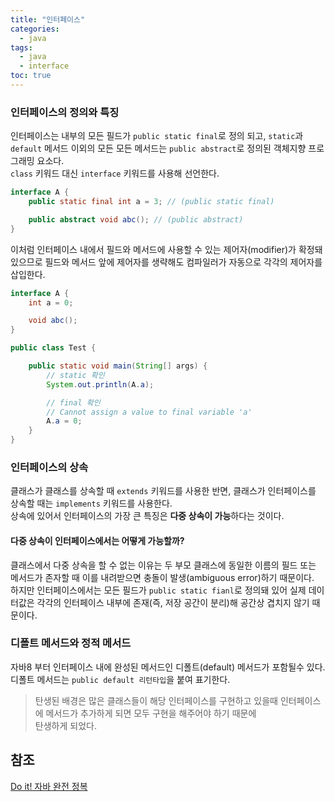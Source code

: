 ```yaml
---
title: "인터페이스"
categories:
  - java
tags:
  - java
  - interface
toc: true
---
```


### 인터페이스의 정의와 특징
인터페이스는 내부의 모든 필드가 `public static final`로 정의 되고, `static`과 `default` 메서드 이외의 모든 
모든 메서드는 `public abstract`로 정의된 객체지향 프로그래밍 요소다.  
`class` 키워드 대신 `interface` 키워드를 사용해 선언한다.

```java
interface A {
    public static final int a = 3; // (public static final)

    public abstract void abc(); // (public abstract)
} 
```

이처럼 인터페이스 내에서 필드와 메서드에 사용할 수 있는 제어자(modifier)가 확정돼 있으므로 필드와 메서드 앞에 
제어자를 생략해도 컴파일러가 자동으로 각각의 제어자를 삽입한다.

```java
interface A {
    int a = 0;

    void abc();
}

public class Test {

    public static void main(String[] args) {
        // static 확인
        System.out.println(A.a);

        // final 확인
        // Cannot assign a value to final variable 'a'
        A.a = 0;
    }
}
```

### 인터페이스의 상속
클래스가 클래스를 상속할 때 `extends` 키워드를 사용한 반면, 클래스가 인터페이스를 상속할 때는 `implements` 키워드를 
사용한다.  
상속에 있어서 인터페이스의 가장 큰 특징은 **다중 상속이 가능**하다는 것이다.

#### 다중 상속이 인터페이스에서는 어떻게 가능할까?
클래스에서 다중 상속을 할 수 없는 이유는 두 부모 클래스에 동일한 이름의 필드 또는 메서드가 존자할 때 
이를 내려받으면 충돌이 발생(ambiguous error)하기 때문이다.  
하지만 인터페이스에서는 모든 필드가 `public static fianl`로 정의돼 있어 실제 데이터값은 각각의 인터페이스 
내부에 존재(즉, 저장 공간이 분리)해 공간상 겹치지 않기 때문이다.  

### 디폴트 메서드와 정적 메서드
자바8 부터 인터페이스 내에 완성된 메서드인 디폴트(default) 메서드가 포함될수 있다.  
디폴트 메서드는 `public default 리턴타입`을 붙여 표기한다.

> 탄생된 배경은 많은 클래스들이 해당 인터페이스를 구현하고 있을때 인터페이스에 메서드가 추가하게 되면 모두 구현을 해주어야 하기 때문에  
> 탄생하게 되었다.

## 참조

[Do it! 자바 완전 정복](http://www.yes24.com/Product/Goods/103389317)